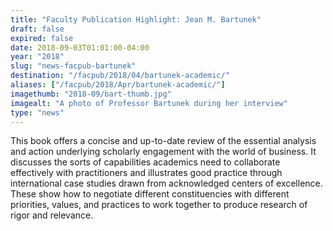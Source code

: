 ```yaml
---
title: "Faculty Publication Highlight: Jean M. Bartunek"
draft: false
expired: false
date: 2018-09-03T01:01:00-04:00
year: "2018"
slug: "news-facpub-bartunek"
destination: "/facpub/2018/04/bartunek-academic/"
aliases: ["/facpub/2018/Apr/bartunek-academic/"]
imagethumb: "2018-09/bart-thumb.jpg"
imagealt: "A photo of Professor Bartunek during her interview"
type: "news"
---
```


This book offers a concise and up-to-date review of the essential analysis and action underlying scholarly engagement with the world of business. It discusses the sorts of capabilities academics need to collaborate effectively with practitioners and illustrates good practice through international case studies drawn from acknowledged centers of excellence. These show how to negotiate different constituencies with different priorities, values, and practices to work together to produce research of rigor and relevance.
